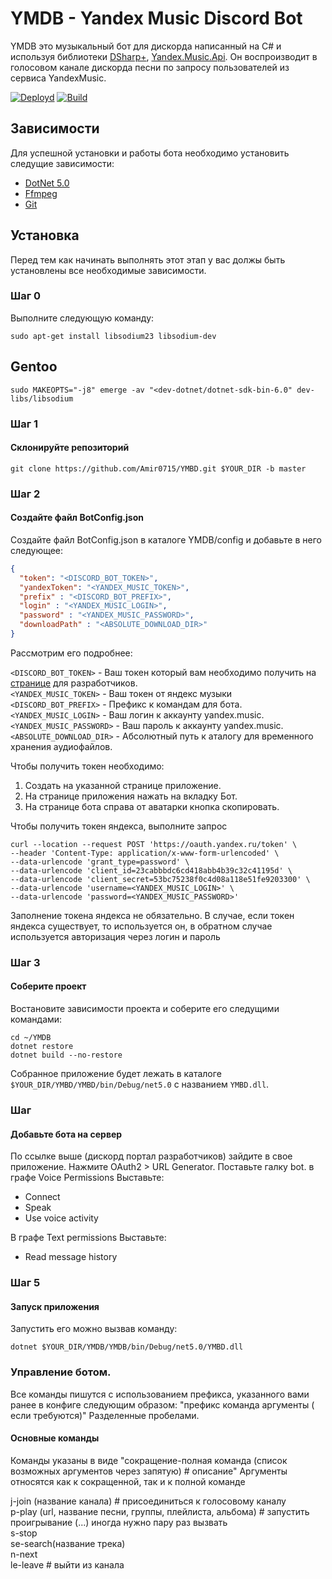 # YMDB - Yandex Music Discord Bot
YMDB это музыкальный бот для дискорда написанный на C# и используя библиотеки [DSharp+](https://github.com/DSharpPlus/DSharpPlus), [Yandex.Music.Api](https://github.com/K1llMan/Yandex.Music.Api). Он воспроизводит в голосовом канале дискорда песни по запросу пользователей из сервиса YandexMusic.

[![Deployd](https://github.com/Amir0715/YMDB/actions/workflows/ci-cd.yml/badge.svg?branch=master)](https://github.com/Amir0715/YMDB/actions/workflows/ci-cd.yml)
[![Build](https://github.com/Amir0715/YMDB/actions/workflows/build.yml/badge.svg?branch=master)](https://github.com/Amir0715/YMDB/actions/workflows/build.yml)

## Зависимости

Для успешной установки и работы бота необходимо установить следущие зависимости:

- [DotNet 5.0](https://dotnet.microsoft.com/download/dotnet/5.0)
- [Ffmpeg](https://ffmpeg.org/download.html)
- [Git](https://git-scm.com/downloads)



## Установка

Перед тем как начинать выполнять этот этап у вас должы быть установлены все необходимые зависимости.

### Шаг 0
Выполните следующую команду:

```terminal
sudo apt-get install libsodium23 libsodium-dev
```

## Gentoo
```terminal
sudo MAKEOPTS="-j8" emerge -av "<dev-dotnet/dotnet-sdk-bin-6.0" dev-libs/libsodium
```

### Шаг 1
#### Склонируйте репозиторий

```terminal
git clone https://github.com/Amir0715/YMBD.git $YOUR_DIR -b master
```

### Шаг 2
#### Создайте файл BotConfig.json
Создайте файл BotConfig.json в каталоге YMDB/config и добавьте в него следующее:

```json
{
  "token": "<DISCORD_BOT_TOKEN>",
  "yandexToken": "<YANDEX_MUSIC_TOKEN>",
  "prefix" : "<DISCORD_BOT_PREFIX>",
  "login" : "<YANDEX_MUSIC_LOGIN>",
  "password" : "<YANDEX_MUSIC_PASSWORD>",
  "downloadPath" : "<ABSOLUTE_DOWNLOAD_DIR>"
}
```
Рассмотрим его подробнее:<br>

`<DISCORD_BOT_TOKEN>` - Ваш токен который вам необходимо получить на [странице](https://discord.com/developers/applications) для разработчиков.</br>
`<YANDEX_MUSIC_TOKEN>` - Ваш токен от яндекс музыки</br>
`<DISCORD_BOT_PREFIX>` - Префикс к командам для бота.</br>
`<YANDEX_MUSIC_LOGIN>` - Ваш логин к аккаунту yandex.music.</br>
`<YANDEX_MUSIC_PASSWORD>` - Ваш пароль к аккаунту yandex.music.</br>
`<ABSOLUTE_DOWNLOAD_DIR>` - Абсолютный путь к аталогу для временного хранения аудиофайлов.</br>

Чтобы получить токен необходимо:
  1. Создать на указанной странице приложение.
  2. На странице приложения нажать на вкладку Бот.
  3. На странице бота справа от аватарки кнопка скопировать.

Чтобы получить токен яндекса, выполните запрос

```shell
curl --location --request POST 'https://oauth.yandex.ru/token' \
--header 'Content-Type: application/x-www-form-urlencoded' \
--data-urlencode 'grant_type=password' \
--data-urlencode 'client_id=23cabbbdc6cd418abb4b39c32c41195d' \
--data-urlencode 'client_secret=53bc75238f0c4d08a118e51fe9203300' \
--data-urlencode 'username=<YANDEX_MUSIC_LOGIN>' \
--data-urlencode 'password=<YANDEX_MUSIC_PASSWORD>'
```

Заполнение токена яндекса не обязательно. 
В случае, если токен яндекса существует, то используется он, 
в обратном случае используется авторизация через логин и пароль

### Шаг 3

#### Соберите проект
Востановите зависимости проекта и соберите его следущими командами:
```terminal
cd ~/YMDB
dotnet restore
dotnet build --no-restore
```
Собранное приложение будет лежать в каталоге `$YOUR_DIR/YMBD/YMBD/bin/Debug/net5.0` с названием `YMBD.dll`.

### Шаг 

#### Добавьте бота на сервер

По ссылке выше (дискорд портал разработчиков) зайдите в свое приложение.
Нажмите OAuth2 > URL Generator.
Поставьте галку bot.
в графе Voice Permissions
Выставьте:
 * Connect
 * Speak
 * Use voice activity

В графе Text permissions
Выставьте:
 * Read message history

### Шаг 5
#### Запуск приложения
Запустить его можно вызвав команду:
```terminal
dotnet $YOUR_DIR/YMDB/YMDB/bin/Debug/net5.0/YMBD.dll
```

### Управление ботом.
Все команды пишутся с использованием префикса, указанного вами ранее в конфиге следующим образом:
"префикс команда аргументы ( если требуются)"
Разделенные пробелами.

#### Основные команды
Команды указаны в виде 
"сокращение-полная команда (список возможных аргументов через запятую) # описание"
Аргументы относятся как к сокращенной, так и к полной команде

j-join (название канала) \# присоединиться к голосовому каналу  
p-play (url, название песни, группы, плейлиста, альбома) \# запустить проигрывание (...) иногда нужно пару раз вызвать  
s-stop   
se-search(название трека)  
n-next  
le-leave \# выйти из канала

